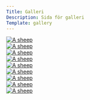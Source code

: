 ```yaml
---
Title: Galleri
Description: Sida för galleri
Template: gallery
---
```



<div class="gallery">
<a href="%base_url%/image/pexels-aviv-perets-19308034.jpg" target="_blank">
    <picture>
        <source media="(min-width: 959px)" srcset="%base_url%/image/pexels-aviv-perets-19308034.jpg&h=300&w=300&crop-to-fit&q=50&f=grayscale">
        <img class ="gallery-image" src="%base_url%/image/pexels-aviv-perets-19308034.jpg&h=450&w=450&crop-to-fit&q=50&f=grayscale" alt="A sheep">
    </picture>
</a>
</div>

<div class="gallery">
<a href="%base_url%/image/pexels-barna-morvai-19256770.jpg" target="_blank">
    <picture>
        <source media="(min-width: 959px)" srcset="%base_url%/image/pexels-barna-morvai-19256770.jpg&h=300&w=300&crop-to-fit&q=50">
        <img class ="gallery-image" src="%base_url%/image/pexels-barna-morvai-19256770.jpg&h=450&w=450&crop-to-fit&q=50" alt="A sheep">
    </picture>
</a>
</div>

<div class="gallery">
<a href="%base_url%/image/pexels-bjorn-austmar-porsson-3876237.jpg" target="_blank">
    <picture>
        <source media="(min-width: 959px)" srcset="%base_url%/image/pexels-bjorn-austmar-porsson-3876237.jpg&h=300&w=300&crop-to-fit&q=50&f=grayscale">
        <img class ="gallery-image" src="%base_url%/image/pexels-bjorn-austmar-porsson-3876237.jpg&h=450&w=450&crop-to-fit&q=50&f=grayscale" alt="A sheep">
    </picture>
</a>
</div>


<div class="gallery">
<a href="%base_url%/image/pexels-clement-proust-18874833.jpg" target="_blank">
    <picture>
        <source media="(min-width: 959px)" srcset="%base_url%/image/pexels-clement-proust-18874833.jpg&h=300&w=300&crop-to-fit&q=50">
        <img class ="gallery-image" src="%base_url%/image/pexels-clement-proust-18874833.jpg&h=450&w=450&crop-to-fit&q=50" alt="A sheep">
    </picture>
</a>
</div>


<div class="gallery">
<a href="%base_url%/image/pexels-corentin-jacquemaire-19185664.jpg" target="_blank">
    <picture>
        <source media="(min-width: 959px)" srcset="%base_url%/image/pexels-corentin-jacquemaire-19185664.jpg&h=300&w=300&crop-to-fit&q=50&f=grayscale">
        <img class ="gallery-image" src="%base_url%/image/pexels-corentin-jacquemaire-19185664.jpg&h=450&w=450&crop-to-fit&q=50&f=grayscale" alt="A sheep">
    </picture>
</a>
</div>


<div class="gallery">
<a href="%base_url%/image/pexels-dan-figliuolo-19214450.jpg" target="_blank">
    <picture>
        <source media="(min-width: 959px)" srcset="%base_url%/image/pexels-dan-figliuolo-19214450.jpg&h=300&w=300&crop-to-fit&q=50">
        <img class ="gallery-image" src="%base_url%/image/pexels-dan-figliuolo-19214450.jpg&h=450&w=450&crop-to-fit&q=50" alt="A sheep">
    </picture>
</a>
</div>

<div class="gallery">
<a href="%base_url%/image/pexels-gaby-lopez-16726677.jpg" target="_blank">
    <picture>
        <source media="(min-width: 959px)" srcset="%base_url%/image/pexels-gaby-lopez-16726677.jpg&h=300&w=300&crop-to-fit&q=50&f=grayscale">
        <img class ="gallery-image" src="%base_url%/image/pexels-gaby-lopez-16726677.jpg&h=450&w=450&crop-to-fit&q=50&f=grayscale" alt="A sheep">
    </picture>
</a>
</div>

<div class="gallery">
<a href="%base_url%/image/pexels-justin-wolfert-14261918.jpg" target="_blank">
    <picture>
        <source media="(min-width: 959px)" srcset="%base_url%/image/pexels-justin-wolfert-14261918.jpg&h=300&w=300&crop-to-fit&q=50">
        <img class ="gallery-image" src="%base_url%/image/pexels-justin-wolfert-14261918.jpg&h=450&w=450&crop-to-fit&q=50" alt="A sheep">
    </picture>
</a>
</div>


<div class="gallery">
<a href="%base_url%/image/pexels-mitbg-17827032.jpg" target="_blank">
    <picture>
        <source media="(min-width: 959px)" srcset="%base_url%/image/pexels-mitbg-17827032.jpg&h=300&w=300&crop-to-fit&q=50&f=grayscale">
        <img class ="gallery-image" src="%base_url%/image/pexels-mitbg-17827032.jpg&h=450&w=450&crop-to-fit&q=50&f=grayscale" alt="A sheep">
    </picture>
</a>
</div>

